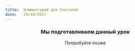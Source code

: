 ```yaml
---
title:  Комментарий для Учителей
date:   20/10/2017
---
```


### <center>Мы подготавливаем данный урок</center>
<center>Попробуйте позже</center>